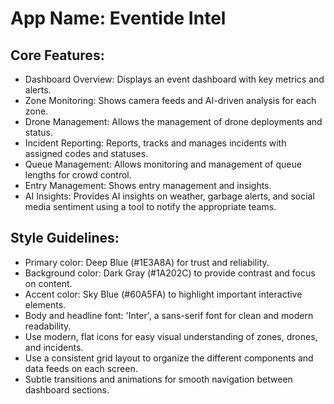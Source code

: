 # **App Name**: Eventide Intel

## Core Features:

- Dashboard Overview: Displays an event dashboard with key metrics and alerts.
- Zone Monitoring: Shows camera feeds and AI-driven analysis for each zone.
- Drone Management: Allows the management of drone deployments and status.
- Incident Reporting: Reports, tracks and manages incidents with assigned codes and statuses.
- Queue Management: Allows monitoring and management of queue lengths for crowd control.
- Entry Management: Shows entry management and insights.
- AI Insights: Provides AI insights on weather, garbage alerts, and social media sentiment using a tool to notify the appropriate teams.

## Style Guidelines:

- Primary color: Deep Blue (#1E3A8A) for trust and reliability.
- Background color: Dark Gray (#1A202C) to provide contrast and focus on content.
- Accent color: Sky Blue (#60A5FA) to highlight important interactive elements.
- Body and headline font: 'Inter', a sans-serif font for clean and modern readability.
- Use modern, flat icons for easy visual understanding of zones, drones, and incidents.
- Use a consistent grid layout to organize the different components and data feeds on each screen.
- Subtle transitions and animations for smooth navigation between dashboard sections.